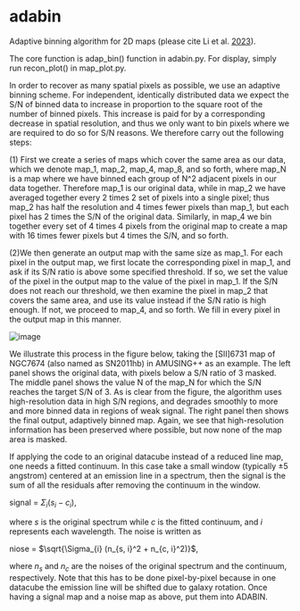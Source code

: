 # adabin
Adaptive binning algorithm for 2D maps (please cite Li et al. [2023](https://ui.adsabs.harvard.edu/abs/2023MNRAS.518..286L/abstract)).

The core function is adap_bin() function in adabin.py. For display, simply run recon_plot() in map_plot.py.

In order to recover as many spatial pixels as possible, we use an adaptive binning scheme. For independent, identically distributed data we expect the S/N of binned data to increase in proportion to the square root of the number of binned pixels. This increase is paid for by a corresponding decrease in spatial resolution, and thus we only want to bin pixels where we are required to do so for S/N reasons. We therefore carry out the following steps:

(1) First we create a series of maps which cover the same area as our data, which we denote map_1, map_2, map_4, map_8, and so forth, where map_N is a map where we have binned each group of N^2 adjacent pixels in our data together. Therefore map_1 is our original data, while in map_2 we have averaged together every 2 times 2 set of pixels into a single pixel; thus map_2 has half the resolution and 4 times fewer pixels than map_1, but each pixel has 2 times the S/N of the original data. Similarly, in map_4 we bin together every set of 4 times 4 pixels from the original map to create a map with 16 times fewer pixels but 4 times the S/N, and so forth.

(2)We then generate an output map with the same size as map_1. For each pixel in the output map, we first locate the corresponding pixel in map_1, and ask if its S/N ratio is above some specified threshold. If so, we set the value of the pixel in the output map to the value of the pixel in map_1. If the S/N does not reach our threshold, we then examine the pixel in map_2 that covers the same area, and use its value instead if the S/N ratio is high enough. If not, we proceed to map_4, and so forth. We fill in every pixel in the output map in this manner.

![image](https://user-images.githubusercontent.com/25077804/196726859-0168ff94-63b3-41e3-953c-0b2c6c5964c5.png)


We illustrate this process in the figure below, taking the [SII]6731 map of NGC7674 (also named as SN2011hb) in AMUSING++ as an example. The left panel shows the original data, with pixels below a S/N ratio of 3 masked. The middle panel shows the value N of the map_N for which the S/N reaches the target S/N of 3. As is clear from the figure, the algorithm uses high-resolution data in high S/N regions, and degrades smoothly to more and more binned data in regions of weak signal. The right panel then shows the final output, adaptively binned map. Again, we see that high-resolution information has been preserved where possible, but now none of the map area is masked.


If applying the code to an original datacube instead of a reduced line map, one needs a fitted continuum. In this case take a small window (typically $\pm5$ angstrom) centered at an emission line in a spectrum, then the signal is the sum of all the residuals after removing the continuum in the window.

signal = $\Sigma_{i} (s_i - c_i)$,

where $s$ is the original spectrum while $c$ is the fitted continuum, and $i$ represents each wavelength. The noise is written as

niose = $\sqrt{\Sigma_{i} (n_{s, i}^2 + n_{c, i}^2)}$,

where $n_s$ and $n_c$ are the noises of the original spectrum and the continuum, respectively. Note that this has to be done pixel-by-pixel because in one datacube the emission line will be shifted due to galaxy rotation. Once having a signal map and a noise map as above, put them into ADABIN.
